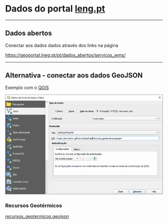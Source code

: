 # Dados do portal [leng.pt](https://geoportal.lneg.pt)

---

## Dados abertos

Conectar aos dados dados através dos links na página

https://geoportal.lneg.pt/pt/dados_abertos/servicos_wms/

---

## Alternativa - conectar aos dados GeoJSON

Exemplo com o [QGIS](https://www.qgis.org/)

![qgisconnectvectorhttppng](qgis_connect_vector_http.png)

### Recursos Geotérmicos

[recursos_geotermicos.geojson](https://github.com/arqvector/arqvector.github.io/blob/main/data/lneg/recursos_geotermicos.geojson "recursos_geotermicos.geojson")
